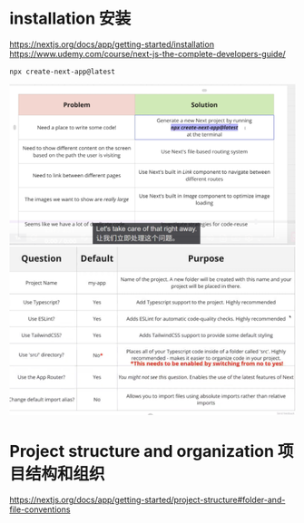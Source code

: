 # installation 安装
https://nextjs.org/docs/app/getting-started/installation  
https://www.udemy.com/course/next-js-the-complete-developers-guide/  

```bash
npx create-next-app@latest
```
![1.png](docs%2F1.png)
![2.png](docs%2F2.png)

# Project structure and organization 项目结构和组织
https://nextjs.org/docs/app/getting-started/project-structure#folder-and-file-conventions  

